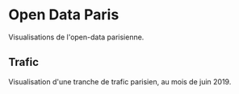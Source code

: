 # Open Data Paris

Visualisations de l'open-data parisienne.

## Trafic

Visualisation d'une tranche de trafic parisien, au mois de juin 2019.

